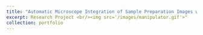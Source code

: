 ```yaml
---
title: "Automatic Microscope Integration of Sample Preparation Images with The IOT for Identification and Limiting The Spread of Endemic Bacteria Based on AI"
excerpt: Research Project <br/><img src='/images/manipulator.gif'>"
collection: portfolio
---
```

